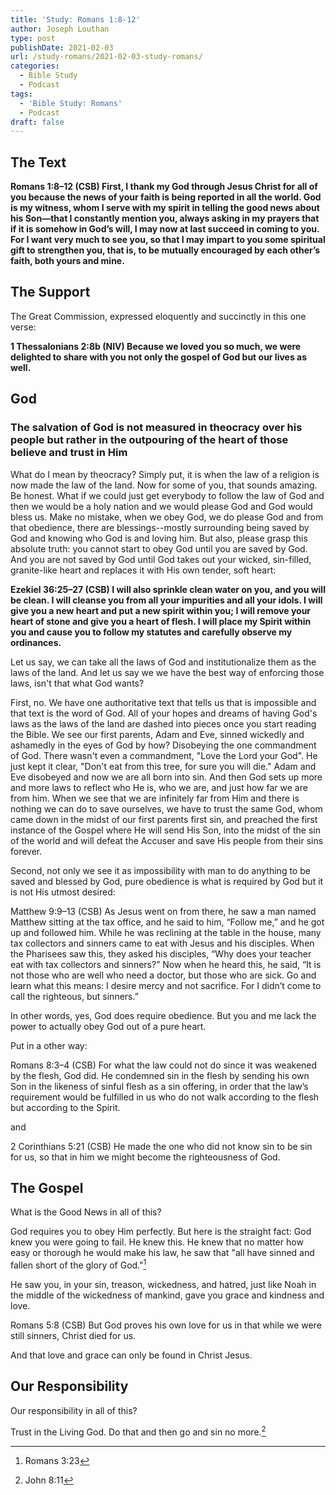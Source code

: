```yaml
---
title: 'Study: Romans 1:8-12'
author: Joseph Louthan
type: post
publishDate: 2021-02-03
url: /study-romans/2021-02-03-study-romans/
categories:
  - Bible Study
  - Podcast
tags:
  - 'Bible Study: Romans'
  - Podcast
draft: false
---
```

## The Text

**Romans 1:8–12 (CSB) First, I thank my God through Jesus Christ for all of you because the news of your faith is being reported in all the world.  God is my witness, whom I serve with my spirit in telling the good news about his Son—that I constantly mention you, always asking in my prayers that if it is somehow in God’s will, I may now at last succeed in coming to you.  For I want very much to see you, so that I may impart to you some spiritual gift to strengthen you,  that is, to be mutually encouraged by each other’s faith, both yours and mine.**

## The Support

The Great Commission, expressed eloquently and succinctly in this one verse:

**1 Thessalonians 2:8b (NIV) Because we loved you so much, we were delighted to share with you not only the gospel of God but our lives as well.**

## God

### The salvation of God is not measured in theocracy over his people but rather in the outpouring of the heart of those believe and trust in Him

What do I mean by theocracy? Simply put, it is when the law of a religion is now made the law of the land. Now for some of you, that sounds amazing. Be honest. What if we could just get everybody to follow the law of God and then we would be a holy nation and we would please God and God would bless us. Make no mistake, when we obey God, we do please God and from that obedience, there are blessings--mostly surrounding being saved by God and knowing who God is and loving him.  But also, please grasp this absolute truth: you cannot start to obey God until you are saved by God. And you are not saved by God until God takes out your wicked, sin-filled, granite-like heart and replaces it with His own tender, soft heart:

**Ezekiel 36:25–27 (CSB) I will also sprinkle clean water on you, and you will be clean. I will cleanse you from all your impurities and all your idols.  I will give you a new heart and put a new spirit within you; I will remove your heart of stone and give you a heart of flesh.  I will place my Spirit within you and cause you to follow my statutes and carefully observe my ordinances.**

Let us say, we can take all the laws of God and institutionalize them as the laws of the land. And let us say we we have the best way of enforcing those laws, isn't that what God wants?

First, no. We have one authoritative text that tells us that is impossible and that text is the word of God. All of your hopes and dreams of having God's laws as the laws of the land are dashed into pieces once you start reading the Bible. We see our first parents, Adam and Eve, sinned wickedly and ashamedly in the eyes of God by how? Disobeying the one commandment of God. There wasn't even a commandment, "Love the Lord your God". He just kept it clear, "Don't eat from this tree, for sure you will die." Adam and Eve disobeyed and now we are all born into sin. And then God sets up more and more laws to reflect who He is, who we are, and just how far we are from him.  When we see that we are infinitely far from Him and there is nothing we can do to save ourselves, we have to trust the same God, whom came down in the midst of our first parents first sin, and preached the first instance of the Gospel where He will send His Son, into the midst of the sin of the world and will defeat the Accuser and save His people from their sins forever. 

Second, not only we see it as impossibility with man to do anything to be saved and blessed by God, pure obedience is what is required by God but it is not His utmost desired:

Matthew 9:9–13 (CSB) As Jesus went on from there, he saw a man named Matthew sitting at the tax office, and he said to him, “Follow me,” and he got up and followed him.  While he was reclining at the table in the house, many tax collectors and sinners came to eat with Jesus and his disciples.  When the Pharisees saw this, they asked his disciples, “Why does your teacher eat with tax collectors and sinners?”  Now when he heard this, he said, “It is not those who are well who need a doctor, but those who are sick.  Go and learn what this means: I desire mercy and not sacrifice. For I didn’t come to call the righteous, but sinners.”

In other words, yes, God does require obedience. But you and me lack the power to actually obey God out of a pure heart.

Put in a other way:

Romans 8:3–4 (CSB) For what the law could not do since it was weakened by the flesh, God did. He condemned sin in the flesh by sending his own Son in the likeness of sinful flesh as a sin offering,  in order that the law’s requirement would be fulfilled in us who do not walk according to the flesh but according to the Spirit.

and

2 Corinthians 5:21 (CSB) He made the one who did not know sin to be sin for us, so that in him we might become the righteousness of God.

## The Gospel

What is the Good News in all of this?

God requires you to obey Him perfectly. But here is the straight fact: God knew you were going to fail. He knew this. He knew that no matter how easy or thorough he would make his law, he saw that "all have sinned and fallen short of the glory of God."[^1]

He saw you, in your sin, treason, wickedness, and hatred, just like Noah in the middle of the wickedness of mankind, gave you grace and kindness and love.

Romans 5:8 (CSB) But God proves his own love for us in that while we were still sinners, Christ died for us.

And that love and grace can only be found in Christ Jesus.

## Our Responsibility

Our responsibility in all of this?

Trust in the Living God. Do that and then go and sin no more.[^2]

[^1]: Romans 3:23
[^2]: John 8:11